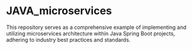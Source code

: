 # JAVA_microservices
This repository serves as a comprehensive example of implementing and utilizing microservices architecture within Java Spring Boot projects, adhering to industry best practices and standards.
